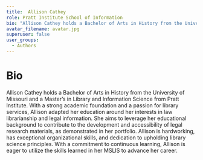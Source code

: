 ```yaml
---
title:  Allison Cathey
role: Pratt Institute School of Information
bio: "Allison Cathey holds a Bachelor of Arts in History from the University of Missouri and a Master’s in Library and Information Science from Pratt Institute. With a strong academic foundation and a passion for library services, Allison adapted her education around her interests in law librarianship and legal information. She aims to leverage her educational background to contribute to the development and accessibility of legal research materials, as demonstrated in her portfolio. Allison is hardworking, has exceptional organizational skills, and dedication to upholding library science principles. With a commitment to continuous learning, Allison is eager to utilize the skills learned in her MSLIS to advance her career."
avatar_filename: avatar.jpg
superuser: false
user_groups:
  - Authors
---
```


# Bio
Allison Cathey holds a Bachelor of Arts in History from the University of Missouri and a Master’s in Library and Information Science from Pratt Institute. With a strong academic foundation and a passion for library services, Allison adapted her education around her interests in law librarianship and legal information. She aims to leverage her educational background to contribute to the development and accessibility of legal research materials, as demonstrated in her portfolio. Allison is hardworking, has exceptional organizational skills, and dedication to upholding library science principles. With a commitment to continuous learning, Allison is eager to utilize the skills learned in her MSLIS to advance her career.




